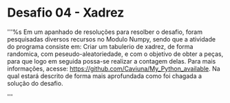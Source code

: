 # Desafio 04 - Xadrez

'''%s
Em um apanhado de resoluções para resolber o desafio,
foram pesquisadas diversos recursos no Modulo Numpy,
sendo que a atividade do programa consiste em:
 Criar um tabulerio de xadrez, de forma randomica,
 com peseudo-aleatoriedade, e com o objetivo de obter a peças,
 para que logo em seguida possa-se realizar a contagem delas.
Para mais informações, acesse: https://github.com/Caviuna/My_Python_available.
 Na qual estará descrito de forma mais aprofundada como foi chagada a solução
 do desafio.

'''
